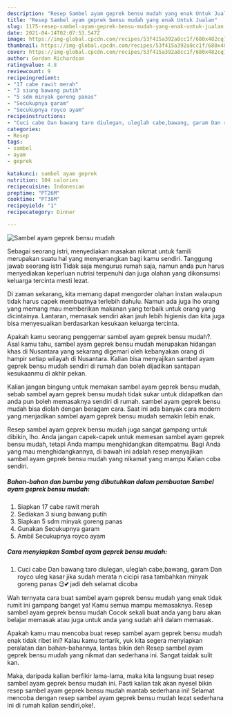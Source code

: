 ```yaml
---
description: "Resep Sambel ayam geprek bensu mudah yang enak Untuk Jualan"
title: "Resep Sambel ayam geprek bensu mudah yang enak Untuk Jualan"
slug: 1175-resep-sambel-ayam-geprek-bensu-mudah-yang-enak-untuk-jualan
date: 2021-04-14T02:07:53.547Z
image: https://img-global.cpcdn.com/recipes/53f415a392a8cc1f/680x482cq70/sambel-ayam-geprek-bensu-mudah-foto-resep-utama.jpg
thumbnail: https://img-global.cpcdn.com/recipes/53f415a392a8cc1f/680x482cq70/sambel-ayam-geprek-bensu-mudah-foto-resep-utama.jpg
cover: https://img-global.cpcdn.com/recipes/53f415a392a8cc1f/680x482cq70/sambel-ayam-geprek-bensu-mudah-foto-resep-utama.jpg
author: Gordon Richardson
ratingvalue: 4.8
reviewcount: 9
recipeingredient:
- "17 cabe rawit merah"
- "3 siung bawang putih"
- "5 sdm minyak goreng panas"
- "Secukupnya garam"
- "Secukupnya royco ayam"
recipeinstructions:
- "Cuci cabe Dan bawang taro diulegan, uleglah cabe,bawang, garam Dan royco uleg kasar jika sudah merata n cicipi rasa tambahkan minyak goreng panas 😉💕 jadi deh selamat dicoba"
categories:
- Resep
tags:
- sambel
- ayam
- geprek

katakunci: sambel ayam geprek 
nutrition: 104 calories
recipecuisine: Indonesian
preptime: "PT26M"
cooktime: "PT38M"
recipeyield: "1"
recipecategory: Dinner

---
```



![Sambel ayam geprek bensu mudah](https://img-global.cpcdn.com/recipes/53f415a392a8cc1f/680x482cq70/sambel-ayam-geprek-bensu-mudah-foto-resep-utama.jpg)

Sebagai seorang istri, menyediakan masakan nikmat untuk famili merupakan suatu hal yang menyenangkan bagi kamu sendiri. Tanggung jawab seorang istri Tidak saja mengurus rumah saja, namun anda pun harus menyediakan keperluan nutrisi terpenuhi dan juga olahan yang dikonsumsi keluarga tercinta mesti lezat.

Di zaman  sekarang, kita memang dapat mengorder olahan instan walaupun tidak harus capek membuatnya terlebih dahulu. Namun ada juga lho orang yang memang mau memberikan makanan yang terbaik untuk orang yang dicintainya. Lantaran, memasak sendiri akan jauh lebih higienis dan kita juga bisa menyesuaikan berdasarkan kesukaan keluarga tercinta. 



Apakah kamu seorang penggemar sambel ayam geprek bensu mudah?. Asal kamu tahu, sambel ayam geprek bensu mudah merupakan hidangan khas di Nusantara yang sekarang digemari oleh kebanyakan orang di hampir setiap wilayah di Nusantara. Kalian bisa menyajikan sambel ayam geprek bensu mudah sendiri di rumah dan boleh dijadikan santapan kesukaanmu di akhir pekan.

Kalian jangan bingung untuk memakan sambel ayam geprek bensu mudah, sebab sambel ayam geprek bensu mudah tidak sukar untuk didapatkan dan anda pun boleh memasaknya sendiri di rumah. sambel ayam geprek bensu mudah bisa diolah dengan beragam cara. Saat ini ada banyak cara modern yang menjadikan sambel ayam geprek bensu mudah semakin lebih enak.

Resep sambel ayam geprek bensu mudah juga sangat gampang untuk dibikin, lho. Anda jangan capek-capek untuk memesan sambel ayam geprek bensu mudah, tetapi Anda mampu menghidangkan ditempatmu. Bagi Anda yang mau menghidangkannya, di bawah ini adalah resep menyajikan sambel ayam geprek bensu mudah yang nikamat yang mampu Kalian coba sendiri.

<!--inarticleads1-->

##### Bahan-bahan dan bumbu yang dibutuhkan dalam pembuatan Sambel ayam geprek bensu mudah:

1. Siapkan 17 cabe rawit merah
1. Sediakan 3 siung bawang putih
1. Siapkan 5 sdm minyak goreng panas
1. Gunakan Secukupnya garam
1. Ambil Secukupnya royco ayam




<!--inarticleads2-->

##### Cara menyiapkan Sambel ayam geprek bensu mudah:

1. Cuci cabe Dan bawang taro diulegan, uleglah cabe,bawang, garam Dan royco uleg kasar jika sudah merata n cicipi rasa tambahkan minyak goreng panas 😉💕 jadi deh selamat dicoba




Wah ternyata cara buat sambel ayam geprek bensu mudah yang enak tidak rumit ini gampang banget ya! Kamu semua mampu memasaknya. Resep sambel ayam geprek bensu mudah Cocok sekali buat anda yang baru akan belajar memasak atau juga untuk anda yang sudah ahli dalam memasak.

Apakah kamu mau mencoba buat resep sambel ayam geprek bensu mudah enak tidak ribet ini? Kalau kamu tertarik, yuk kita segera menyiapkan peralatan dan bahan-bahannya, lantas bikin deh Resep sambel ayam geprek bensu mudah yang nikmat dan sederhana ini. Sangat taidak sulit kan. 

Maka, daripada kalian berfikir lama-lama, maka kita langsung buat resep sambel ayam geprek bensu mudah ini. Pasti kalian tak akan nyesel bikin resep sambel ayam geprek bensu mudah mantab sederhana ini! Selamat mencoba dengan resep sambel ayam geprek bensu mudah lezat sederhana ini di rumah kalian sendiri,oke!.

